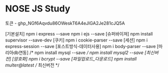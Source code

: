 # NOSE JS Study

토큰 - 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

[기본설치]
npm i express --save
npm i ejs --save
[슈퍼바이져]
npm install supervisor --save-dev 
[쿠키]
npm i cookie-parser --save
[세션]
npm i express-session --save
[포스트방식-데이터사용]
npm i body-parser --save
[마리아db연동]
/* npm install mysql --save */
npm install mysql2 --save [최신버전]
[암호화]
npm i bcrypt --save
[파일업로드_다운로드]
npm install multer@latest /* 최신버전 */
